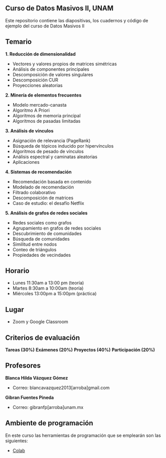 ## Curso de Datos Masivos II, UNAM
Este repositorio contiene las diapositivas, los cuadernos y código de ejemplo del curso de Datos Masivos II

## Temario
**1. Reducción de dimensionalidad**
  - Vectores y valores propios de matrices simétricas
  - Análisis de componentes principales
  - Descomposición de valores singulares
  - Descomposición CUR
  - Proyecciones aleatorias
  
**2. Minería de elementos frecuentes**
  - Modelo mercado-canasta
  - Algoritmo A Priori
  - Algoritmos de memoria principal
  - Algoritmos de pasadas limitadas
  
**3. Análisis de vínculos**
  - Asignación de relevancia (PageRank)
  - Búsqueda de tópicos inducido por hipervínculos
  - Algoritmos de pesado de vínculos
  - Análisis espectral y caminatas aleatorias
  - Aplicaciones
  
**4. Sistemas de recomendación**
  - Recomendación basada en contenido 
  - Modelado de recomendación
  - Filtrado colaborativo
  - Descomposición de matrices
  - Caso de estudio: el desafío Netflix

**5. Análisis de grafos de redes sociales**
  - Redes sociales como grafos
  - Agrupamiento en grafos de redes sociales
  - Descubrimiento de comunidades
  - Búsqueda de comunidades
  - Similitud entre nodos
  - Conteo de triángulos
  - Propiedades de vecindades
  
 ## Horario
- Lunes 11:30am a 13:00 pm (teoría)
- Martes 8:30am a 10:00am (teoría)
- Miércoles 13:00pm a 15:00pm (práctica)

## Lugar
- Zoom y Google Classroom

## Criterios de evaluación
**Tareas (30%)**
**Exámenes (20%)**
**Proyectos (40%)**
**Participación (20%)**

## Profesores
**Blanca Hilda Vázquez Gómez**
  - Correo: blancavazquez2013[arroba]gmail.com
  
**Gibran Fuentes Pineda**
  - Correo: gibranfp[arroba]unam.mx

## Ambiente de programación
En este curso las herramientas de programación que se emplearán son las siguientes:
- [Colab](https://colab.research.google.com/)
